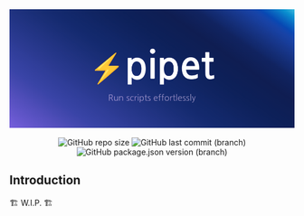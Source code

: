 <div align=center>

<img width=680 src=.github/logo.png>

![GitHub repo size](https://img.shields.io/github/repo-size/jliocsar/pipet?style=for-the-badge&labelColor=33019C&color=fff)
![GitHub last commit (branch)](https://img.shields.io/github/last-commit/jliocsar/pipet/main?style=for-the-badge&labelColor=33019C&color=fff)
![GitHub package.json version (branch)](https://img.shields.io/github/package-json/v/jliocsar/pipet/main?style=for-the-badge&labelColor=33019C&color=000)

</div>

## Introduction

🏗️ W.I.P. 🏗️
